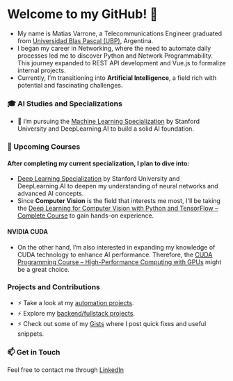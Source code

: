 <!--
**mvarrone/mvarrone** is a ✨ _special_ ✨ repository because its `README.md` (this file) appears on your GitHub profile.

Here are some ideas to get you started:

- 🔭 I’m currently working on ...
- 🌱 I’m currently learning ...
- 👯 I’m looking to collaborate on ...
- 🤔 I’m looking for help with ...
- 💬 Ask me about ...
- 📫 How to reach me: ...
- 😄 Pronouns: ...
- ⚡ Fun fact: ...


### Hi there 👋
-->

# Welcome to my GitHub! 👋

- My name is Matias Varrone, a Telecommunications Engineer graduated from [Universidad Blas Pascal (UBP)](https://www.ubp.edu.ar), Argentina.
- I began my career in Networking, where the need to automate daily processes led me to discover Python and Network Programmability. This journey expanded to REST API development and Vue.js to formalize internal projects.
- Currently, I’m transitioning into **Artificial Intelligence**, a field rich with potential and fascinating challenges.

### 🎓 AI Studies and Specializations
- 🌱 I’m pursuing the [Machine Learning Specialization](https://www.coursera.org/specializations/machine-learning-introduction) by Stanford University and DeepLearning.AI to build a solid AI foundation.

### 📅 Upcoming Courses
#### After completing my current specialization, I plan to dive into:
  - [Deep Learning Specialization](https://www.coursera.org/specializations/deep-learning) by Stanford University and DeepLearning.AI to deepen my understanding of neural networks and advanced AI concepts.
  - Since **Computer Vision** is the field that interests me most, I'll be taking the [Deep Learning for Computer Vision with Python and TensorFlow – Complete Course](https://www.youtube.com/watch?v=IA3WxTTPXqQ&t=4202s) to gain hands-on experience.

#### NVIDIA CUDA
  - On the other hand, I’m also interested in expanding my knowledge of CUDA technology to enhance AI performance. Therefore, the [CUDA Programming Course – High-Performance Computing with GPUs](https://www.youtube.com/watch?v=86FAWCzIe_4&t=11761s) might be a great choice.

### Projects and Contributions
- ⚡ Take a look at my [automation projects](https://github.com/mvarrone/automation-projects).
- ⚡ Explore my [backend/fullstack projects](https://github.com/mvarrone/app-projects).
- ⚡ Check out some of my [Gists](https://gist.github.com/mvarrone) where I post quick fixes and useful snippets.

### 📫 Get in Touch
Feel free to contact me through [LinkedIn](https://www.linkedin.com/in/matiasvarrone/)
